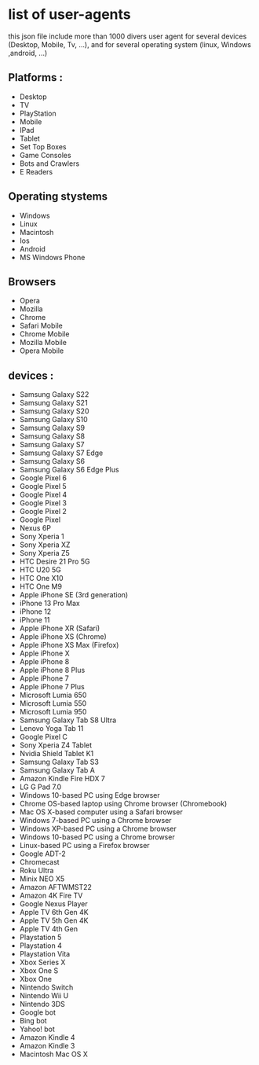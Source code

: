 # list of user-agents 
this json file include more than 1000 divers user agent for several devices (Desktop, Mobile, Tv, ...), and for several operating system (linux, Windows ,android, ...)

## Platforms :
- Desktop
- TV
- PlayStation
- Mobile
- IPad
- Tablet
- Set Top Boxes 
- Game Consoles
- Bots and Crawlers 
- E Readers

## Operating stystems
- Windows
- Linux
- Macintosh
- Ios
- Android
- MS Windows Phone

## Browsers
- Opera
- Mozilla
- Chrome
- Safari Mobile 
- Chrome Mobile
- Mozilla Mobile
- Opera Mobile

## devices :
- Samsung Galaxy S22
- Samsung Galaxy S21
- Samsung Galaxy S20
- Samsung Galaxy S10
- Samsung Galaxy S9
- Samsung Galaxy S8
- Samsung Galaxy S7
- Samsung Galaxy S7 Edge
- Samsung Galaxy S6
- Samsung Galaxy S6 Edge Plus
- Google Pixel 6
- Google Pixel 5
- Google Pixel 4
- Google Pixel 3
- Google Pixel 2
- Google Pixel
- Nexus 6P
- Sony Xperia 1
- Sony Xperia XZ
- Sony Xperia Z5
- HTC Desire 21 Pro 5G
- HTC U20 5G
- HTC One X10
- HTC One M9
- Apple iPhone SE (3rd generation)
- iPhone 13 Pro Max
- iPhone 12
- iPhone 11
- Apple iPhone XR (Safari)
- Apple iPhone XS (Chrome)
- Apple iPhone XS Max (Firefox)
- Apple iPhone X
- Apple iPhone 8
- Apple iPhone 8 Plus
- Apple iPhone 7
- Apple iPhone 7 Plus
- Microsoft Lumia 650
- Microsoft Lumia 550
- Microsoft Lumia 950
- Samsung Galaxy Tab S8 Ultra
- Lenovo Yoga Tab 11
- Google Pixel C
- Sony Xperia Z4 Tablet
- Nvidia Shield Tablet K1
- Samsung Galaxy Tab S3
- Samsung Galaxy Tab A
- Amazon Kindle Fire HDX 7
- LG G Pad 7.0
- Windows 10-based PC using Edge browser
- Chrome OS-based laptop using Chrome browser (Chromebook)
- Mac OS X-based computer using a Safari browser
- Windows 7-based PC using a Chrome browser
- Windows XP-based PC using a Chrome browser
- Windows 10-based PC using a Chrome browser
- Linux-based PC using a Firefox browser
- Google ADT-2
- Chromecast
- Roku Ultra
- Minix NEO X5
- Amazon AFTWMST22
- Amazon 4K Fire TV
- Google Nexus Player
- Apple TV 6th Gen 4K
- Apple TV 5th Gen 4K
- Apple TV 4th Gen
- Playstation 5
- Playstation 4
- Playstation Vita
- Xbox Series X
- Xbox One S
- Xbox One
- Nintendo Switch
- Nintendo Wii U
- Nintendo 3DS
- Google bot
- Bing bot
- Yahoo! bot
- Amazon Kindle 4
- Amazon Kindle 3
- Macintosh Mac OS X
